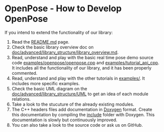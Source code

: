 OpenPose - How to Develop OpenPose
====================================

If you intend to extend the functionality of our library:

1. Read the [README.md](../../../README.md) page.
2. Check the basic library overview doc on [doc/advanced/library_structure/library_overview.md](library_overview.md).
3. Read, understand and play with the basic real time pose demo source code [examples/openpose/openpose.cpp](../../../examples/openpose/openpose.cpp) and [examples/tutorial_api_cpp](../../../examples/tutorial_api_cpp). It includes all the functionality of our library, and it has been properly commented.
4. Read, understand and play with the other tutorials in [examples/](../../../examples/). It includes more specific examples.
5. Check the basic UML diagram on the [doc/advanced/library_structure/UML](UML/) to get an idea of each module relations.
6. Take a look to the stucuture of the already existing modules.
7. The C++ headers files add documentation in [Doxygen](http://www.doxygen.org/) format. Create this documentation by compiling the [include](../../../include/) folder with Doxygen. This documentation is slowly but continuously improved.
8. You can also take a look to the source code or ask us on GitHub.
